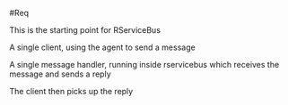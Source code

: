 #Req

This is the starting point for RServiceBus

A single client, using the agent to send a message

A single message handler, running inside rservicebus which receives 
the message and sends a reply

The client then picks up the reply
